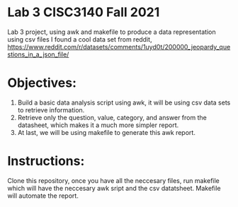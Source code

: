 # Lab 3 CISC3140 Fall 2021
Lab 3 project, using awk and makefile to produce a data representation using csv files
I found a cool data set from reddit, https://www.reddit.com/r/datasets/comments/1uyd0t/200000_jeopardy_questions_in_a_json_file/

# Objectives: 
1. Build a basic data analysis script using awk, it will be using csv data sets to retrieve information.
2. Retrieve only the question, value, category, and answer from the datasheet, which makes it a much more simpler report.
3. At last, we will be using makefile to generate this awk report.

# Instructions:
Clone this repository, once you have all the neccesary files, run makefile which will have the neccesary awk sript and the csv datatsheet. Makefile will automate the report.
